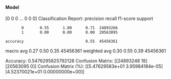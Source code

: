 #### Model
[0 0 0 ... 0 0 0]
Classification Report:
              precision    recall  f1-score   support

           0       0.55      1.00      0.71  24893266
           1       0.00      0.00      0.00  20563095

    accuracy                           0.55  45456361
   macro avg       0.27      0.50      0.35  45456361
weighted avg       0.30      0.55      0.39  45456361

Accuracy: 0.5476295825792126
Confusion Matrix:
[[24893248       18]
 [20563095        0]]
Confusion Matrix (%):
[[5.47629583e+01 3.95984184e-05]
 [4.52370021e+01 0.00000000e+00]]
